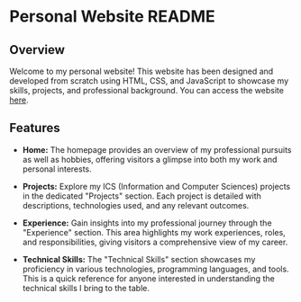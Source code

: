 # Personal Website README

## Overview

Welcome to my personal website! This website has been designed and developed from scratch using HTML, CSS, and JavaScript to showcase my skills, projects, and professional background. You can access the website [here](https://gerryjr02.github.io/).

## Features

- **Home:** The homepage provides an overview of my professional pursuits as well as hobbies, offering visitors a glimpse into both my work and personal interests.

- **Projects:** Explore my ICS (Information and Computer Sciences) projects in the dedicated "Projects" section. Each project is detailed with descriptions, technologies used, and any relevant outcomes.

- **Experience:** Gain insights into my professional journey through the "Experience" section. This area highlights my work experiences, roles, and responsibilities, giving visitors a comprehensive view of my career.

- **Technical Skills:** The "Technical Skills" section showcases my proficiency in various technologies, programming languages, and tools. This is a quick reference for anyone interested in understanding the technical skills I bring to the table.
